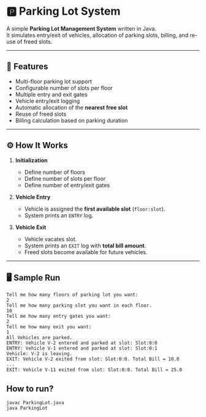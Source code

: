 # 🅿️ Parking Lot System

A simple **Parking Lot Management System** written in Java.  
It simulates entry/exit of vehicles, allocation of parking slots, billing, and re-use of freed slots.

---

## 🚀 Features
- Multi-floor parking lot support
- Configurable number of slots per floor
- Multiple entry and exit gates
- Vehicle entry/exit logging
- Automatic allocation of the **nearest free slot**
- Reuse of freed slots
- Billing calculation based on parking duration

---

## ⚙️ How It Works
1. **Initialization**
    - Define number of floors
    - Define number of slots per floor
    - Define number of entry/exit gates

2. **Vehicle Entry**
    - Vehicle is assigned the **first available slot** (`floor:slot`).
    - System prints an `ENTRY` log.

3. **Vehicle Exit**
    - Vehicle vacates slot.
    - System prints an `EXIT` log with **total bill amount**.
    - Freed slots become available for future vehicles.

---

## 🖥️ Sample Run

```text
Tell me how many floors of parking lot you want: 
2
Tell me how many parking slot you want in each floor.
10
Tell me how many entry gates you want: 
2
Tell me how many exit you want: 
1
All Vehicles are parked.
ENTRY: Vehicle V-2 entered and parked at slot: Slot:0:0
ENTRY: Vehicle V-1 entered and parked at slot: Slot:0:1
Vehicle: V-2 is leaving.
EXIT: Vehicle V-2 exited from slot: Slot:0:0. Total Bill = 10.0
...
EXIT: Vehicle V-11 exited from slot: Slot:0:0. Total Bill = 25.0
```

## How to run?
```
javac ParkingLot.java
java ParkingLot
```
